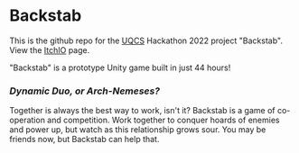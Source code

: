 # Backstab
This is the github repo for the [UQCS](https://github.com/UQComputingSociety) Hackathon 2022 project "Backstab". View the [ItchIO](https://q-horton.itch.io/backstab/) page.

"Backstab" is a prototype Unity game built in just 44 hours!

### *Dynamic Duo, or Arch-Nemeses?*
Together is always the best way to work, isn't it? Backstab is a game of co-operation and competition. Work together to conquer hoards of enemies and power up, but watch as this relationship grows sour. You may be friends now, but Backstab can help that.
